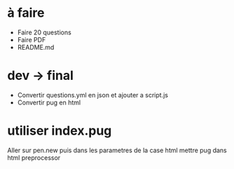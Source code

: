 # à faire
- Faire 20 questions
- Faire PDF
- README.md

# dev -> final
- Convertir questions.yml en json et ajouter a script.js
- Convertir pug en html

# utiliser index.pug
Aller sur pen.new puis dans les parametres de la case html mettre pug dans html preprocessor